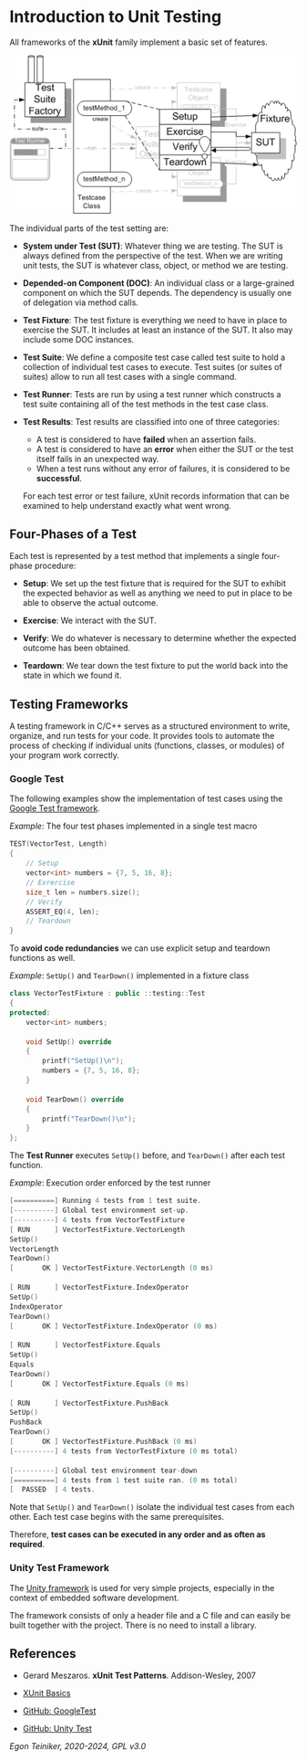 # Introduction to Unit Testing 

All frameworks of the **xUnit** family implement a basic set of features.

![xUnit Framework](figures/StaticTestStructure.gif)

The individual parts of the test setting are:

* **System under Test (SUT)**: Whatever thing we are testing. The SUT is 
always defined from the perspective of the test. When we are writing unit 
tests, the SUT is whatever class, object, or method we are testing.

* **Depended-on Component (DOC)**: An individual class or a large-grained 
component on which the SUT depends. The dependency is usually one of 
delegation via method calls.

* **Test Fixture**: The test fixture is everything we need to have in place 
to exercise the SUT. It includes at least an instance of the SUT. 
It also may include some DOC instances.

* **Test Suite**: We define a composite test case called test suite to hold 
a collection of individual test cases to execute. Test suites (or suites of 
suites) allow to run all test cases with a single command.

* **Test Runner**: Tests are run by using a test runner which 
constructs a test suite containing all of the test methods in the test case 
class.

* **Test Results**: Test results are classified into one of three categories:
    * A test is considered to have **failed** when an assertion fails.
    * A test is considered to have an **error** when either the SUT or the 
    test itself fails in an unexpected way.
    * When a test runs without any error of failures, it is considered to be 
    **successful**.
    
	For each test error or test failure, xUnit records information that can be examined to help understand exactly what went wrong.

## Four-Phases of a Test

Each test is represented by a test method that implements a single 
four-phase procedure:
* **Setup**: We set up the test fixture that is required for the SUT 
    to exhibit the expected behavior as well as anything we need to 
    put in place to be able to observe the actual outcome.

* **Exercise**: We interact with the SUT.

* **Verify**: We do whatever is necessary to determine whether the 
    expected outcome has been obtained.

* **Teardown**: We tear down the test fixture to put the world back 
    into the state in which we found it.

## Testing Frameworks 

A testing framework in C/C++ serves as a structured environment to write,
organize, and run tests for your code. It provides tools to automate the 
process of checking if individual units (functions, classes, or modules) 
of your program work correctly.

### Google Test

The following examples show the implementation of test cases using the 
[Google Test framework](googletest/).

_Example_: The four test phases implemented in a single test macro
```C++
TEST(VectorTest, Length) 
{
    // Setup
    vector<int> numbers = {7, 5, 16, 8};
    // Exrercise
    size_t len = numbers.size();
    // Verify
    ASSERT_EQ(4, len);
    // Teardown
}
```

To **avoid code redundancies** we can use explicit setup and teardown 
functions as well. 

_Example_: `SetUp()` and `TearDown()` implemented in a fixture class 
```C++
class VectorTestFixture : public ::testing::Test 
{
protected:
    vector<int> numbers;

    void SetUp() override 
    {
        printf("SetUp()\n");
        numbers = {7, 5, 16, 8};
    }

    void TearDown() override 
    {
        printf("TearDown()\n");
    }
};
```

The **Test Runner** executes `SetUp()` before, and `TearDown()` after 
each test function.

_Example_: Execution order enforced by the test runner 
```C
[==========] Running 4 tests from 1 test suite.
[----------] Global test environment set-up.
[----------] 4 tests from VectorTestFixture
[ RUN      ] VectorTestFixture.VectorLength
SetUp()
VectorLength
TearDown()
[       OK ] VectorTestFixture.VectorLength (0 ms)

[ RUN      ] VectorTestFixture.IndexOperator
SetUp()
IndexOperator
TearDown()
[       OK ] VectorTestFixture.IndexOperator (0 ms)

[ RUN      ] VectorTestFixture.Equals
SetUp()
Equals
TearDown()
[       OK ] VectorTestFixture.Equals (0 ms)

[ RUN      ] VectorTestFixture.PushBack
SetUp()
PushBack
TearDown()
[       OK ] VectorTestFixture.PushBack (0 ms)
[----------] 4 tests from VectorTestFixture (0 ms total)

[----------] Global test environment tear-down
[==========] 4 tests from 1 test suite ran. (0 ms total)
[  PASSED  ] 4 tests.
```

Note that `SetUp()` and `TearDown()` isolate the individual test cases from each other. 
Each test case begins with the same prerequisites. 

Therefore, **test cases can be executed in any order and as often as required**.


### Unity Test Framework

The [Unity framework](https://github.com/teiniker/teiniker-lectures-computerscience/tree/master/configuration-management/testing) is used for very simple projects, especially in the context of embedded software development.

The framework consists of only a header file and a C file and can easily be built together 
with the project. There is no need to install a library.



## References
* Gerard Meszaros. **xUnit Test Patterns**. Addison-Wesley, 2007 
* [XUnit Basics](http://xunitpatterns.com/XUnitBasics.html)

* [GitHub: GoogleTest](https://github.com/google/googletest)
* [GitHub: Unity Test](https://github.com/ThrowTheSwitch/Unity)

*Egon Teiniker, 2020-2024, GPL v3.0* 